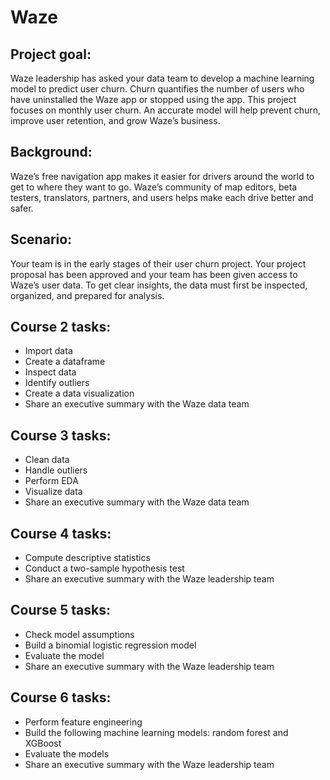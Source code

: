 # Waze

## Project goal:

Waze leadership has asked your data team to develop a machine learning model to predict user churn. Churn quantifies the number of users who have uninstalled the Waze app or stopped using the app. This project focuses on monthly user churn. An accurate model will help prevent churn, improve user retention, and grow Waze’s business.

## Background: 
Waze’s free navigation app makes it easier for drivers around the world to get to where they want to go. Waze’s community of map editors, beta testers, translators, partners, and users helps make each drive better and safer. 

## Scenario:
Your team is in the early stages of their user churn project. Your project proposal has been approved and your team has been given access to Waze’s user data. To get clear insights, the data must first be inspected, organized, and prepared for analysis. 

## Course 2 tasks:
- Import data
- Create a dataframe 
- Inspect data 
- Identify outliers
- Create a data visualization
- Share an executive summary with the Waze data team 

## Course 3 tasks:
- Clean data
- Handle outliers 
- Perform EDA
- Visualize data
- Share an executive summary with the Waze data team 

## Course 4 tasks:
- Compute descriptive statistics
- Conduct a two-sample hypothesis test
- Share an executive summary with the Waze leadership team

## Course 5 tasks:
- Check model assumptions 
- Build a binomial logistic regression model 
- Evaluate the model 
- Share an executive summary with the Waze leadership team

## Course 6 tasks:
- Perform feature engineering 
- Build the following machine learning models: random forest and XGBoost 
- Evaluate the models 
- Share an executive summary with the Waze leadership team